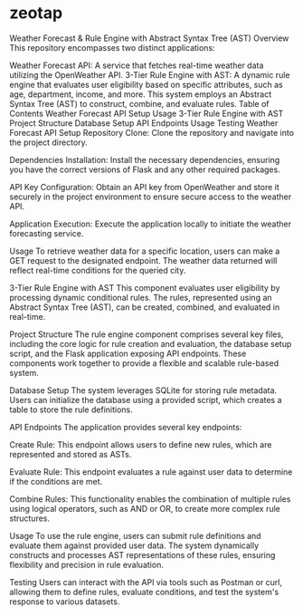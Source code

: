 # zeotap
Weather Forecast & Rule Engine with Abstract Syntax Tree (AST)
Overview
This repository encompasses two distinct applications:

Weather Forecast API: A service that fetches real-time weather data utilizing the OpenWeather API.
3-Tier Rule Engine with AST: A dynamic rule engine that evaluates user eligibility based on specific attributes, such as age, department, income, and more. This system employs an Abstract Syntax Tree (AST) to construct, combine, and evaluate rules.
Table of Contents
Weather Forecast API
Setup
Usage
3-Tier Rule Engine with AST
Project Structure
Database Setup
API Endpoints
Usage
Testing
Weather Forecast API
Setup
Repository Clone: Clone the repository and navigate into the project directory.

Dependencies Installation: Install the necessary dependencies, ensuring you have the correct versions of Flask and any other required packages.

API Key Configuration: Obtain an API key from OpenWeather and store it securely in the project environment to ensure secure access to the weather API.

Application Execution: Execute the application locally to initiate the weather forecasting service.

Usage
To retrieve weather data for a specific location, users can make a GET request to the designated endpoint. The weather data returned will reflect real-time conditions for the queried city.

3-Tier Rule Engine with AST
This component evaluates user eligibility by processing dynamic conditional rules. The rules, represented using an Abstract Syntax Tree (AST), can be created, combined, and evaluated in real-time.

Project Structure
The rule engine component comprises several key files, including the core logic for rule creation and evaluation, the database setup script, and the Flask application exposing API endpoints. These components work together to provide a flexible and scalable rule-based system.

Database Setup
The system leverages SQLite for storing rule metadata. Users can initialize the database using a provided script, which creates a table to store the rule definitions.

API Endpoints
The application provides several key endpoints:

Create Rule: This endpoint allows users to define new rules, which are represented and stored as ASTs.

Evaluate Rule: This endpoint evaluates a rule against user data to determine if the conditions are met.

Combine Rules: This functionality enables the combination of multiple rules using logical operators, such as AND or OR, to create more complex rule structures.

Usage
To use the rule engine, users can submit rule definitions and evaluate them against provided user data. The system dynamically constructs and processes AST representations of these rules, ensuring flexibility and precision in rule evaluation.

Testing
Users can interact with the API via tools such as Postman or curl, allowing them to define rules, evaluate conditions, and test the system's response to various datasets.

